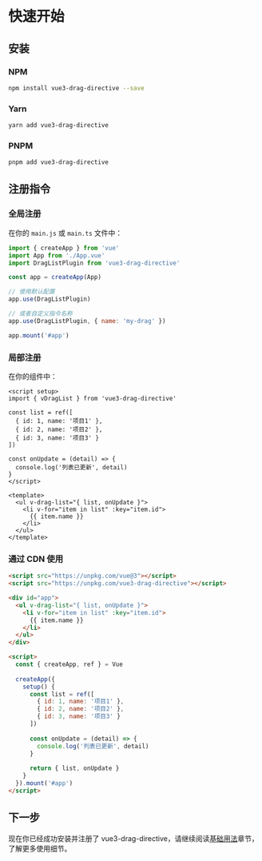 # 快速开始

## 安装

### NPM

```bash
npm install vue3-drag-directive --save
```

### Yarn

```bash
yarn add vue3-drag-directive
```

### PNPM

```bash
pnpm add vue3-drag-directive
```

## 注册指令

### 全局注册

在你的 `main.js` 或 `main.ts` 文件中：

```js
import { createApp } from 'vue'
import App from './App.vue'
import DragListPlugin from 'vue3-drag-directive'

const app = createApp(App)

// 使用默认配置
app.use(DragListPlugin)

// 或者自定义指令名称
app.use(DragListPlugin, { name: 'my-drag' })

app.mount('#app')
```

### 局部注册

在你的组件中：

```vue
<script setup>
import { vDragList } from 'vue3-drag-directive'

const list = ref([
  { id: 1, name: '项目1' },
  { id: 2, name: '项目2' },
  { id: 3, name: '项目3' }
])

const onUpdate = (detail) => {
  console.log('列表已更新', detail)
}
</script>

<template>
  <ul v-drag-list="{ list, onUpdate }">
    <li v-for="item in list" :key="item.id">
      {{ item.name }}
    </li>
  </ul>
</template>
```

### 通过 CDN 使用

```html
<script src="https://unpkg.com/vue@3"></script>
<script src="https://unpkg.com/vue3-drag-directive"></script>

<div id="app">
  <ul v-drag-list="{ list, onUpdate }">
    <li v-for="item in list" :key="item.id">
      {{ item.name }}
    </li>
  </ul>
</div>

<script>
  const { createApp, ref } = Vue
  
  createApp({
    setup() {
      const list = ref([
        { id: 1, name: '项目1' },
        { id: 2, name: '项目2' },
        { id: 3, name: '项目3' }
      ])
      
      const onUpdate = (detail) => {
        console.log('列表已更新', detail)
      }
      
      return { list, onUpdate }
    }
  }).mount('#app')
</script>
```

## 下一步

现在你已经成功安装并注册了 vue3-drag-directive，请继续阅读[基础用法](/guide/basic-usage)章节，了解更多使用细节。